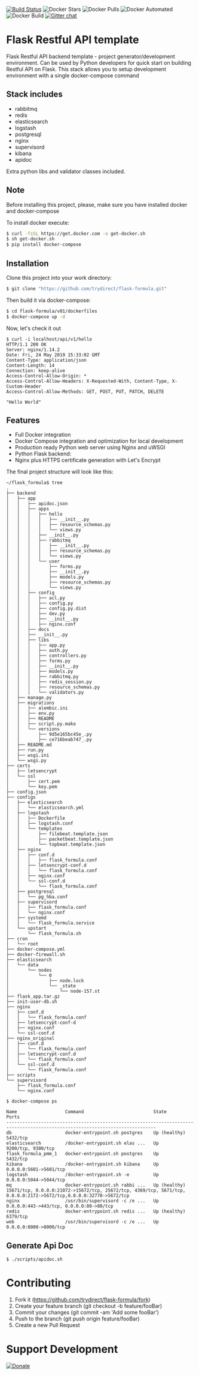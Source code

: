 [![Build Status](https://travis-ci.com/trydirect/flask-formula.svg?branch=master)](https://travis-ci.com/trydirect/flask-formula)
![Docker Stars](https://img.shields.io/docker/stars/trydirect/flask-formula.svg)
![Docker Pulls](https://img.shields.io/docker/pulls/trydirect/flask-formula.svg)
![Docker Automated](https://img.shields.io/docker/cloud/automated/trydirect/flask-formula.svg)
![Docker Build](https://img.shields.io/docker/cloud/build/trydirect/flask-formula.svg)
[![Gitter chat](https://badges.gitter.im/trydirect/community.png)](https://gitter.im/try-direct/community)
	
# Flask Restful API template

Flask Restful API backend template - project generator/development environment.
Can be used by Python developers for quick start on building Restful API on Flask.
This stack allows you to setup development environment with a single docker-compose command

## Stack includes

* rabbitmq 
* redis 
* elasticsearch
* logstash
* postgresql
* nginx
* supervisord
* kibana
* apidoc

Extra python libs and validator classes included. 


## Note
Before installing this project, please, make sure you have installed docker and docker-compose

To install docker execute: 
```sh
$ curl -fsSL https://get.docker.com -o get-docker.sh
$ sh get-docker.sh
$ pip install docker-compose
```
## Installation
Clone this project into your work directory:
```sh
$ git clone "https://github.com/trydirect/flask-formula.git"
```
Then build it via docker-compose:
```sh
$ cd flask-formula/v01/dockerfiles
$ docker-compose up -d
```
Now, let's check it out
```
$ curl -i localhost/api/v1/hello
HTTP/1.1 200 OK
Server: nginx/1.14.2
Date: Fri, 24 May 2019 15:33:02 GMT
Content-Type: application/json
Content-Length: 14
Connection: keep-alive
Access-Control-Allow-Origin: *
Access-Control-Allow-Headers: X-Requested-With, Content-Type, X-Custom-Header
Access-Control-Allow-Methods: GET, POST, PUT, PATCH, DELETE

"Hello World"
```

## Features

* Full Docker integration
* Docker Compose integration and optimization for local development
* Production ready Python web server using Nginx and uWSGI
* Python Flask backend:
* Nginx plus HTTPS certificate generation with Let's Encrypt 



The final project structure will look like this: 

```
~/flask_formula$ tree
.
├── backend
│   ├── app
│   │   ├── apidoc.json
│   │   ├── apps
│   │   │   ├── hello
│   │   │   │   ├── __init__.py
│   │   │   │   ├── resource_schemas.py
│   │   │   │   └── views.py
│   │   │   ├── __init__.py
│   │   │   ├── rabbitmq
│   │   │   │   ├── __init__.py
│   │   │   │   ├── resource_schemas.py
│   │   │   │   └── views.py
│   │   │   └── user
│   │   │       ├── forms.py
│   │   │       ├── __init__.py
│   │   │       ├── models.py
│   │   │       ├── resource_schemas.py
│   │   │       └── views.py
│   │   ├── config
│   │   │   ├── acl.py
│   │   │   ├── config.py
│   │   │   ├── config.py.dist
│   │   │   ├── dev.py
│   │   │   ├── __init__.py
│   │   │   ├── nginx.conf
│   │   ├── docs
│   │   ├── __init__.py
│   │   ├── libs
│   │   │   ├── app.py
│   │   │   ├── auth.py
│   │   │   ├── controllers.py
│   │   │   ├── forms.py
│   │   │   ├── __init__.py
│   │   │   ├── models.py
│   │   │   ├── rabbitmq.py
│   │   │   ├── redis_session.py
│   │   │   ├── resource_schemas.py
│   │   │   └── validators.py
│   ├── manage.py
│   ├── migrations
│   │   ├── alembic.ini
│   │   ├── env.py
│   │   ├── README
│   │   ├── script.py.mako
│   │   └── versions
│   │       ├── 9d5e165bc45e_.py
│   │       ├── ce716beab747_.py
│   ├── README.md
│   ├── run.py
│   ├── wsgi.ini
│   └── wsgi.py
├── certs
│   ├── letsencrypt
│   └── ssl
│       ├── cert.pem
│       └── key.pem
├── config.json
├── configs
│   ├── elasticsearch
│   │   └── elasticsearch.yml
│   ├── logstash
│   │   ├── Dockerfile
│   │   ├── logstash.conf
│   │   └── templates
│   │       ├── filebeat.template.json
│   │       ├── packetbeat.template.json
│   │       └── topbeat.template.json
│   ├── nginx
│   │   ├── conf.d
│   │   │   ├── flask_formula.conf
│   │   ├── letsencrypt-conf.d
│   │   │   └── flask_formula.conf
│   │   ├── nginx.conf
│   │   └── ssl-conf.d
│   │       └── flask_formula.conf
│   ├── postgresql
│   │   └── pg_hba.conf
│   ├── supervisord
│   │   ├── flask_formula.conf
│   │   └── nginx.conf
│   ├── systemd
│   │   └── flask_formula.service
│   └── upstart
│       └── flask_formula.sh
├── cron
│   └── root
├── docker-compose.yml
├── docker-firewall.sh
├── elasticsearch
│   └── data
│       └── nodes
│           └── 0
│               ├── node.lock
│               └── _state
│                   └── node-157.st
├── flask_app.tar.gz
├── init-user-db.sh
├── nginx
│   ├── conf.d
│   │   └── flask_formula.conf
│   ├── letsencrypt-conf-d
│   ├── nginx.conf
│   └── ssl-conf.d
├── nginx_original
│   ├── conf.d
│   │   └── flask_formula.conf
│   ├── letsencrypt-conf.d
│   │   └── flask_formula.conf
│   └── ssl-conf.d
│       └── flask_formula.conf
├── scripts
└── supervisord
    ├── flask_formula.conf
    └── nginx.conf
```    

```
$ docker-compose ps

Name                  Command                          State          Ports
------------------------------------------------------------------------------------------------------------------------------
db                    docker-entrypoint.sh postgres    Up (healthy)   5432/tcp
elasticsearch         /docker-entrypoint.sh elas ...   Up             9200/tcp, 9300/tcp
flask_formula_pmm_1   docker-entrypoint.sh postgres    Up             5432/tcp
kibana                /docker-entrypoint.sh kibana     Up             0.0.0.0:5601->5601/tcp
logstash              /docker-entrypoint.sh -e         Up             0.0.0.0:5044->5044/tcp
mq                    docker-entrypoint.sh rabbi ...   Up (healthy)   15671/tcp, 0.0.0.0:21072->15672/tcp, 25672/tcp, 4369/tcp, 5671/tcp, 0.0.0.0:2172->5672/tcp,0.0.0.0:32770->5672/tcp
nginx                 /usr/bin/supervisord -c /e ...   Up             0.0.0.0:443->443/tcp, 0.0.0.0:80->80/tcp
redis                 docker-entrypoint.sh redis ...   Up (healthy)   6379/tcp
web                   /usr/bin/supervisord -c /e ...   Up             0.0.0.0:8000->8000/tcp   
```


## Generate Api Doc
```.env
$ ./scripts/apidoc.sh
```

# Contributing

1. Fork it (https://github.com/trydirect/flask-formula/fork)
2. Create your feature branch (git checkout -b feature/fooBar)
3. Commit your changes (git commit -am 'Add some fooBar')
4. Push to the branch (git push origin feature/fooBar)
5. Create a new Pull Request



# Support Development

[![Donate](https://img.shields.io/badge/Donate-PayPal-green.svg)](https://www.paypal.com/cgi-bin/webscr?cmd=_s-xclick&hosted_button_id=2BH8ED2AUU2RL)
